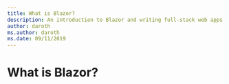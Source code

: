 ```yaml
---
title: What is Blazor?
description: An introduction to Blazor and writing full-stack web apps with .NET
author: daroth
ms.author: daroth
ms.date: 09/11/2019
---
```


# What is Blazor?
